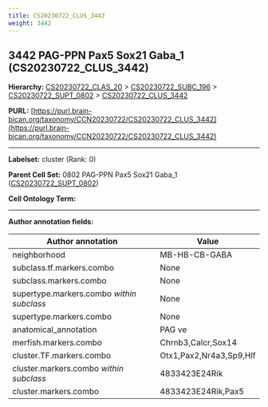 ```yaml
---
title: CS20230722_CLUS_3442
weight: 3442
---
```

## 3442 PAG-PPN Pax5 Sox21 Gaba_1 (CS20230722_CLUS_3442)
<b>Hierarchy: </b>
[CS20230722_CLAS_20](../CS20230722_CLAS_20) >
[CS20230722_SUBC_196](../CS20230722_SUBC_196) >
[CS20230722_SUPT_0802](../CS20230722_SUPT_0802) >
[CS20230722_CLUS_3442](../CS20230722_CLUS_3442)

**PURL:** [https://purl.brain-bican.org/taxonomy/CCN20230722/CS20230722_CLUS_3442](https://purl.brain-bican.org/taxonomy/CCN20230722/CS20230722_CLUS_3442)

---


**Labelset:** cluster (Rank: 0)

**Parent Cell Set:** 0802 PAG-PPN Pax5 Sox21 Gaba_1 ([CS20230722_SUPT_0802](../CS20230722_SUPT_0802))



**Cell Ontology Term:** 

[MARKER GENES.]: #


---

[TRANSFERRED ANNOTATIONS.]: #


[AUTHOR ANNOTATION FIELDS.]: #


**Author annotation fields:**

| Author annotation | Value |
|-------------------|-------|
|neighborhood|MB-HB-CB-GABA|
|subclass.tf.markers.combo|None|
|subclass.markers.combo|None|
|supertype.markers.combo _within subclass_|None|
|supertype.markers.combo|None|
|anatomical_annotation|PAG ve|
|merfish.markers.combo|Chrnb3,Calcr,Sox14|
|cluster.TF.markers.combo|Otx1,Pax2,Nr4a3,Sp9,Hlf|
|cluster.markers.combo _within subclass_|4833423E24Rik|
|cluster.markers.combo|4833423E24Rik,Pax5|
